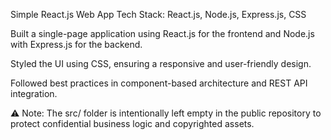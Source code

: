 Simple React.js Web App
Tech Stack: React.js, Node.js, Express.js, CSS

Built a single-page application using React.js for the frontend and Node.js with Express.js for the backend.

Styled the UI using CSS, ensuring a responsive and user-friendly design.

Followed best practices in component-based architecture and REST API integration.

⚠️ Note: The src/ folder is intentionally left empty in the public repository to protect confidential business logic and copyrighted assets.

